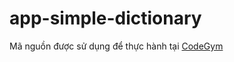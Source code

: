 # app-simple-dictionary
Mã nguồn được sử dụng để thực hành tại <a href="https://codegym.vn/">CodeGym</a>
